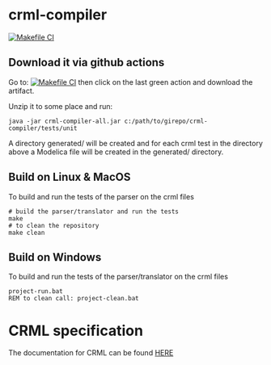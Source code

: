 # crml-compiler

[![Makefile CI](https://github.com/lenaRB/crml-compiler/actions/workflows/makefile.yml/badge.svg)](https://github.com/lenaRB/crml-compiler/actions/workflows/makefile.yml)

## Download it via github actions

Go to: [![Makefile CI](https://github.com/lenaRB/crml-compiler/actions/workflows/makefile.yml/badge.svg)](https://github.com/lenaRB/crml-compiler/actions/workflows/makefile.yml) then click on the last green action and download the artifact.

Unzip it to some place and run:
```
java -jar crml-compiler-all.jar c:/path/to/girepo/crml-compiler/tests/unit
```
A directory generated/ will be created and for each crml 
test in the directory above a Modelica file will be created 
in the generated/ directory.

## Build on Linux & MacOS
To build and run the tests of the parser on the crml files
```
# build the parser/translator and run the tests
make
# to clean the repository
make clean
```

## Build on Windows
To build and run the tests of the parser/translator on the crml files
```
project-run.bat
REM to clean call: project-clean.bat
```

# CRML specification

The documentation for CRML can be found [HERE](https://github.com/lenaRB/crml-compiler/tree/main/language_specification)
